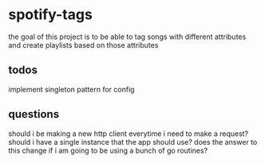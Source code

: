 # spotify-tags

the goal of this project is to be able to tag songs with different attributes and create playlists based on those attributes

## todos
implement singleton pattern for config


## questions
should i be making a new http client everytime i need to make a request? should i have a single instance that the app should use?
does the answer to this change if i am going to be using a bunch of go routines?
